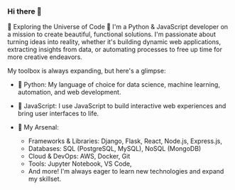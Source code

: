 ### Hi there 👋

🌌 Exploring the Universe of Code 🌌
I'm a Python & JavaScript developer on a mission to create beautiful, functional solutions. I'm passionate about turning ideas into reality, whether it's building dynamic web applications, extracting insights from data, or automating processes to free up time for more creative endeavors.

My toolbox is always expanding, but here's a glimpse:

- 🐍 Python: My language of choice for data science, machine learning, automation, and web development.

- 🚀 JavaScript: I use JavaScript to build interactive web experiences and bring user interfaces to life.

- 🧰 My Arsenal:
    - Frameworks & Libraries: Django, Flask, React, Node.js, Express.js,
    - Databases: SQL (PostgreSQL, MySQL), NoSQL (MongoDB)
    - Cloud & DevOps: AWS, Docker, Git
    - Tools: Jupyter Notebook, VS Code,
    - And more! I'm always eager to learn new technologies and expand my skillset.
